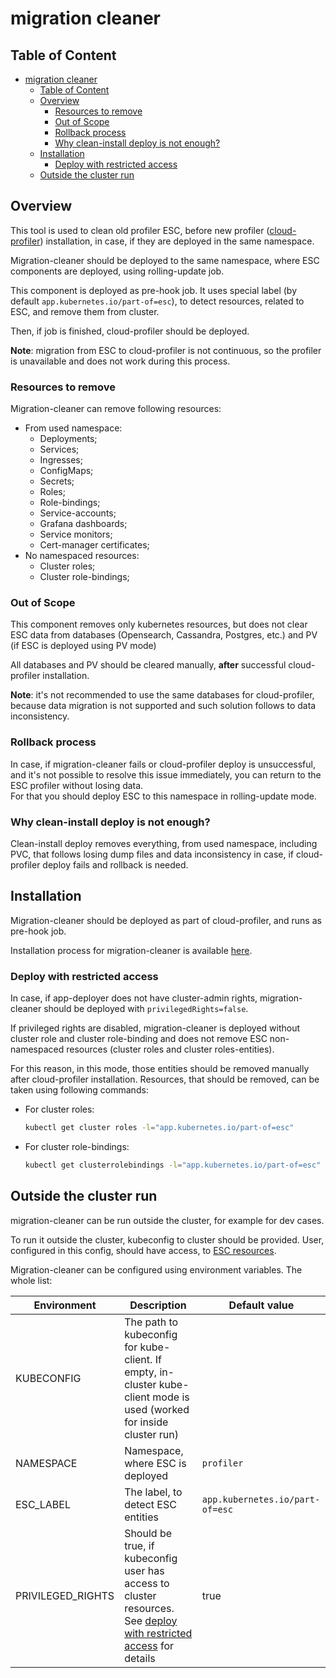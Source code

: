 # migration cleaner

## Table of Content

<!-- TOC -->
* [migration cleaner](#migration-cleaner)
  * [Table of Content](#table-of-content)
  * [Overview](#overview)
    * [Resources to remove](#resources-to-remove)
    * [Out of Scope](#out-of-scope)
    * [Rollback process](#rollback-process)
    * [Why clean-install deploy is not enough?](#why-clean-install-deploy-is-not-enough)
  * [Installation](#installation)
    * [Deploy with restricted access](#deploy-with-restricted-access)
  * [Outside the cluster run](#outside-the-cluster-run)
<!-- TOC -->

## Overview

This tool is used to clean old profiler ESC, before new profiler ([cloud-profiler](https://github.com/Netcracker/qubership-profiler-backend))
installation, in case, if they are deployed in the same namespace.

Migration-cleaner should be deployed to the same namespace, where ESC components are deployed, using rolling-update job.

This component is deployed as pre-hook job. It uses special label (by default `app.kubernetes.io/part-of=esc`),
to detect resources, related to ESC, and remove them from cluster.

Then, if job is finished, cloud-profiler should be deployed.

**Note**: migration from ESC to cloud-profiler is not continuous, so the profiler is unavailable and does not work
during this process.

### Resources to remove

Migration-cleaner can remove following resources:

* From used namespace:
  * Deployments;
  * Services;
  * Ingresses;
  * ConfigMaps;
  * Secrets;
  * Roles;
  * Role-bindings;
  * Service-accounts;
  * Grafana dashboards;
  * Service monitors;
  * Cert-manager certificates;
* No namespaced resources:
  * Cluster roles;
  * Cluster role-bindings;

### Out of Scope

This component removes only kubernetes resources, but does not clear ESC data from databases (Opensearch,
Cassandra, Postgres, etc.) and PV (if ESC is deployed using PV mode)

All databases and PV should be cleared manually, **after** successful cloud-profiler installation.

**Note**: it's not recommended to use the same databases for cloud-profiler, because data migration is not
supported and such solution follows to data inconsistency.

### Rollback process

In case, if migration-cleaner fails or cloud-profiler deploy is unsuccessful, and it's not possible to resolve this
issue immediately, you can return to the ESC profiler without losing data.  
For that you should deploy ESC to this namespace in rolling-update mode.  

### Why clean-install deploy is not enough?

Clean-install deploy removes everything, from used namespace, including PVC, that follows losing dump files and
data inconsistency in case, if cloud-profiler deploy fails and rollback is needed.

## Installation

Migration-cleaner should be deployed as part of cloud-profiler, and runs as pre-hook job.

Installation process for migration-cleaner is available [here](documentation/public/installation.md).

### Deploy with restricted access

In case, if app-deployer does not have cluster-admin rights, migration-cleaner should be deployed with
`privilegedRights=false`.

If privileged rights are disabled, migration-cleaner is deployed without cluster role and cluster role-binding
and does not remove ESC non-namespaced resources (cluster roles and cluster roles-entities).

For this reason, in this mode, those entities should be removed manually after cloud-profiler installation.
Resources, that should be removed, can be taken using following commands:

* For cluster roles:

  ```bash
  kubectl get cluster roles -l="app.kubernetes.io/part-of=esc"
  ```
  
* For cluster role-bindings:

  ```bash
  kubectl get clusterrolebindings -l="app.kubernetes.io/part-of=esc"
  ```

## Outside the cluster run

migration-cleaner can be run outside the cluster, for example for dev cases.

To run it outside the cluster, kubeconfig to cluster should be provided. User, configured in this config, should
have access, to [ESC resources](#resources-to-remove).

Migration-cleaner can be configured using environment variables. The whole list:

| Environment       | Description                                                                                                                                             | Default value                   |
|-------------------|---------------------------------------------------------------------------------------------------------------------------------------------------------|---------------------------------|
| KUBECONFIG        | The path to kubeconfig for kube-client. If empty, in-cluster kube-client mode is used (worked for inside cluster run)                                   |                                 |
| NAMESPACE         | Namespace, where ESC is deployed                                                                                                                        | `profiler`                      |
| ESC_LABEL         | The label, to detect ESC entities                                                                                                                       | `app.kubernetes.io/part-of=esc` |
| PRIVILEGED_RIGHTS | Should be true, if kubeconfig user has access to cluster resources. See [deploy with restricted access](#deploy-with-restricted-access) for details | true                            |
